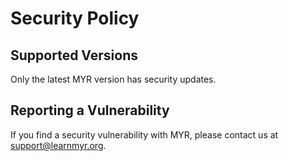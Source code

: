 # Security Policy

## Supported Versions

Only the latest MYR version has security updates.

## Reporting a Vulnerability

If you find a security vulnerability with MYR, please contact us at [support@learnmyr.org](mailto:support@learnmyr.org).
